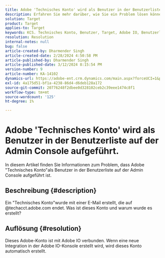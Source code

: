```yaml
---
title: Adobe 'Technisches Konto' wird als Benutzer in der Benutzerliste auf der Admin Console aufgeführt.
description: Erfahren Sie mehr darüber, wie Sie ein Problem lösen können, bei dem Adobe "Technisches Konto"als Benutzer in der Benutzerliste auf der Admin Console aufgeführt ist.
solution: Target
product: Target
applies-to: Target
keywords: KCS. Technisches Konto, Benutzer, Target, Adobe IO, Benutzerliste
resolution: Resolution
internal-notes: null
bug: false
article-created-by: Dharmender Singh
article-created-date: 2/28/2024 4:50:58 PM
article-published-by: Dharmender Singh
article-published-date: 3/12/2024 8:15:54 PM
version-number: 9
article-number: KA-14102
dynamics-url: https://adobe-ent.crm.dynamics.com/main.aspx?forceUCI=1&pagetype=entityrecord&etn=knowledgearticle&id=ac309a87-59d6-ee11-9079-6045bd006295
exl-id: 4a175d51-bf1a-4238-86d4-d6deb128a172
source-git-commit: 20776248f2dbee0d328102ceb2c39eee1474c8f1
workflow-type: tm+mt
source-wordcount: '125'
ht-degree: 1%

---
```


# Adobe &#39;Technisches Konto&#39; wird als Benutzer in der Benutzerliste auf der Admin Console aufgeführt.


In diesem Artikel finden Sie Informationen zum Problem, dass Adobe &quot;Technisches Konto&quot;als Benutzer in der Benutzerliste auf der Admin Console aufgeführt ist.

## Beschreibung {#description}


Ein &quot;Technisches Konto&quot;wurde mit einer E-Mail erstellt, die auf @techacct.adobe.com endet. Was ist dieses Konto und warum wurde es erstellt?


## Auflösung {#resolution}


Dieses Adobe-Konto ist mit Adobe IO verbunden. Wenn eine neue Integration in der Adobe IO-Konsole erstellt wird, wird dieses Konto automatisch erstellt.
